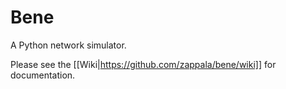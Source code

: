 Bene
====

A Python network simulator.

Please see the [[Wiki|https://github.com/zappala/bene/wiki]] for
documentation.

